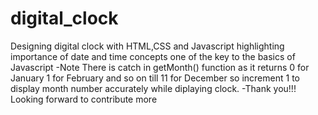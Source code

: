 # digital_clock
Designing digital clock with HTML,CSS and Javascript 
highlighting importance of date and time concepts one of the key to the basics of Javascript 
-Note
There is catch in getMonth() function as it returns 0 for January 1 for February and so on till 11 for December so increment 1 to display month number accurately while diplaying clock.
-Thank you!!! Looking forward to contribute more
